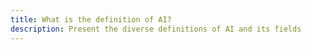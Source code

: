 ```yaml
---
title: What is the definition of AI?
description: Present the diverse definitions of AI and its fields
---
```


